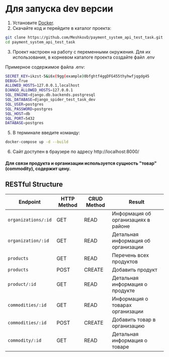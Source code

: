 # Для запуска dev версии


1. Установите [Docker](https://www.docker.com/).
2. Скачайте код и перейдите в каталог проекта:
```sh
git clone https://github.com/MeshkovD/payment_system_api_test_task.git
cd payment_system_api_test_task
```
3. Проект настроен на работу с переменными окружения. Для их использования, в корневом каталоге проекта создайте файл .env

Примерное содержимое файла .env:
```sh
SECRET_KEY=ikzst-5&i6x(9gg(example)0bfghtf4ggDFG455thyhwfjqgdg45
DEBUG=True
ALLOWED_HOSTS=127.0.0.1,localhost
DJANGO_ALLOWED_HOSTS=127.0.0.1
SQL_ENGINE=django.db.backends.postgresql
SQL_DATABASE=django_spider_test_task_dev
SQL_USER=postgres
SQL_PASSWORD=postgres
SQL_HOST=db
SQL_PORT=5432
DATABASE=postgres
```
 

5. В терминале введите команду:  
```sh
docker-compose up -d --build
```

6. Сайт доступен в браузере по адресу http://localhost:8000/



#### Для связи продукта и организации используется сущность "товар"(commodity), содержит цену.

## RESTful Structure

| Endpoint              | HTTP Method | CRUD Method | Result                              |
|-----------------------|-------------|-------------|-------------------------------------|
| `organizations/:id`   | GET         | READ        | Информация об организациях в районе |
| `organization/:id`    | GET         | READ        | Детальная информация об организации |
| `products`            | GET         | READ        | Перечень всех продуктов             |
| `products`            | POST        | CREATE      | Добавить продукт                    |
| `product/:id`         | GET         | READ        | Детальная информация о продукте     |
| `commodities/:id`     | GET         | READ        | Информация о товарах организации    |
| `commodities/:id`     | POST        | CREATE      | Добавить товар в организацию        |
| `commodity/:id`       | GET         | READ        | Детальная информация о товаре       |
